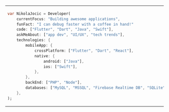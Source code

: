 <table >
<tr>
<td>

```dart
var NikolaJocic = Developer(
    currentFocus: "Building awesome applications",
    funFact: "I can debug faster with a coffee in hand!"
    code: ["Flutter", "Dart", "Java", "Swift"],
    askMeAbout: ["app dev", "UI/UX", "tech trends"],
    technologies: {
        mobileApp: {
            crossPlatform: ["Flutter", "Dart", "React"],
            native: {
                android: ["Java"],
                ios: ["Swift"],
            },
        },
        backEnd: ["PHP", "Node"],
        databases: ["MySQL", "MSSQL", "Firebase Realtime DB", "SQLite"],
    },
);
```
</td>
<td style="border: none;"> <img src="https://github.com/Nikola-developer/Nikola-developer/blob/main/assets/developer.png?raw=true" width="250"> </td>
</tr style="border: none;">
</table>




<!--
# Nikola Jočić
**Mobile App Developer**

Enthusiastic software engineer focused on building fast, efficient and intuitive applications. Drawn to dynamic and innovative environments where I can leverage my talents and skills while continuing to learn and grow alongside a talented and collaborative team.

-->


<!-- ### A little more about me... -->

<!--
        architecture: {
            frontEnd: ["SPA", "SSR"],
            backEnd: ["microservices", "monolithic", "serverless"],
            devOps: ["CloudFormation", "Serverless Framework"],
            databases: ["Relational", "SQL"],
        },
        frontEnd: {
            js: ["React", "Next.js"],
            css: ["Sass", "Tailwind", "Bootstrap"],
            uiLibraries: ["Material UI", "Ant Design", "Chakra UI"],
        },
-->


<!--
**Nikola-developer/Nikola-developer** is a ✨ _special_ ✨ repository because its `README.md` (this file) appears on your GitHub profile.

Here are some ideas to get you started:

- 🔭 I’m currently working on ...
- 🌱 I’m currently learning ...
- 👯 I’m looking to collaborate on ...
- 🤔 I’m looking for help with ...
- 💬 Ask me about ...
- 📫 How to reach me: ...
- 😄 Pronouns: ...
- ⚡ Fun fact: ...
-->
